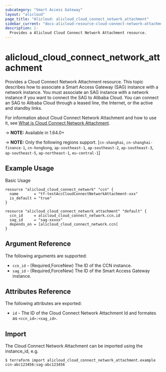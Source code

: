 ```yaml
---
subcategory: "Smart Access Gateway"
layout: "alicloud"
page_title: "Alicloud: alicloud_cloud_connect_network_attachment"
sidebar_current: "docs-alicloud-resource-cloud-connect-network-attachment"
description: |-
  Provides a Alicloud Cloud Connect Network Attachment resource.
---
```


# alicloud\_cloud_connect_network\_attachment

Provides a Cloud Connect Network Attachment resource. This topic describes how to associate a Smart Access Gateway (SAG) instance with a network instance. You must associate an SAG instance with a network instance if you want to connect the SAG to Alibaba Cloud. You can connect an SAG to Alibaba Cloud through a leased line, the Internet, or the active and standby links.

For information about Cloud Connect Network Attachment and how to use it, see [What is Cloud Connect Network Attachment](https://www.alibabacloud.com/help/doc-detail/124230.htm).

-> **NOTE:** Available in 1.64.0+

-> **NOTE:** Only the following regions support. [`cn-shanghai`, `cn-shanghai-finance-1`, `cn-hongkong`, `ap-southeast-1`, `ap-southeast-2`, `ap-southeast-3`, `ap-southeast-5`, `ap-northeast-1`, `eu-central-1`]

## Example Usage

Basic Usage

```
resource "alicloud_cloud_connect_network" "ccn" {
  name       = "tf-testAccCloudConnectNetworkAttachment-xxx"
  is_default = "true"
}

resource "alicloud_cloud_connect_network_attachment" "default" {
  ccn_id     = alicloud_cloud_connect_network.ccn.id
  sag_id     = "sag-xxxxx"
  depends_on = [alicloud_cloud_connect_network.ccn]
}
```
## Argument Reference

The following arguments are supported:

* `ccn_id` - (Required,ForceNew) The ID of the CCN instance.
* `sag_id` - (Required,ForceNew) The ID of the Smart Access Gateway instance.

## Attributes Reference

The following attributes are exported:

* `id` - The ID of the Cloud Connect Network Attachment Id and formates as `<ccn_id>:<sag_id>`.

## Import

The Cloud Connect Network Attachment can be imported using the instance_id, e.g.

```
$ terraform import alicloud_cloud_connect_network_attachment.example ccn-abc123456:sag-abc123456
```